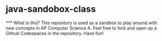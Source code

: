 # java-sandobox-class

*** What is this?
This repository is used as a sandbox to play around with new concepts in AP Computer Science A. Feel free to fork and open up a Github Codespaces in the repository. Have fun!
